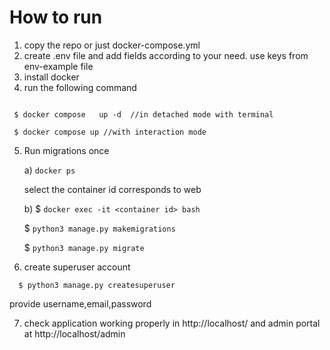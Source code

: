 # How to run 

1) copy the repo or just docker-compose.yml
2) create  .env file and add fields according to your need. use keys from env-example file
3) install docker 
4) run the following command
  ```
 
   $ docker compose   up -d  //in detached mode with terminal

   $ docker compose up //with interaction mode
  ```

5) Run migrations once

    a) ``` docker ps ```

    select the container id corresponds to web

    b)  $ ``` docker exec -it <container id> bash ```

    $ ```python3 manage.py makemigrations```

    $ ```python3 manage.py migrate ```

6) create superuser account
 ```
   $ python3 manage.py createsuperuser
   ```
   provide username,email,password

7) check application working properly in http://localhost/ and admin portal at http://localhost/admin   
